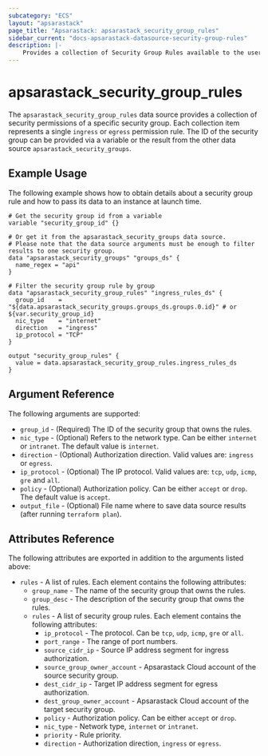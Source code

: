 ```yaml
---
subcategory: "ECS"
layout: "apsarastack"
page_title: "Apsarastack: apsarastack_security_group_rules"
sidebar_current: "docs-apsarastack-datasource-security-group-rules"
description: |-
    Provides a collection of Security Group Rules available to the user.
---
```


# apsarastack\_security\_group\_rules

The `apsarastack_security_group_rules` data source provides a collection of security permissions of a specific security group.
Each collection item represents a single `ingress` or `egress` permission rule.
The ID of the security group can be provided via a variable or the result from the other data source `apsarastack_security_groups`.

## Example Usage

The following example shows how to obtain details about a security group rule and how to pass its data to an instance at launch time.

```
# Get the security group id from a variable
variable "security_group_id" {}

# Or get it from the apsarastack_security_groups data source.
# Please note that the data source arguments must be enough to filter results to one security group.
data "apsarastack_security_groups" "groups_ds" {
  name_regex = "api"
}

# Filter the security group rule by group
data "apsarastack_security_group_rules" "ingress_rules_ds" {
  group_id    = "${data.apsarastack_security_groups.groups_ds.groups.0.id}" # or ${var.security_group_id}
  nic_type    = "internet"
  direction   = "ingress"
  ip_protocol = "TCP"
}

output "security_group_rules" {
  value = data.apsarastack_security_group_rules.ingress_rules_ds
}

```

## Argument Reference

The following arguments are supported:

* `group_id` - (Required) The ID of the security group that owns the rules.
* `nic_type` - (Optional) Refers to the network type. Can be either `internet` or `intranet`. The default value is `internet`.
* `direction` - (Optional) Authorization direction. Valid values are: `ingress` or `egress`.
* `ip_protocol` - (Optional) The IP protocol. Valid values are: `tcp`, `udp`, `icmp`, `gre` and `all`.
* `policy` - (Optional) Authorization policy. Can be either `accept` or `drop`. The default value is `accept`.
* `output_file` - (Optional) File name where to save data source results (after running `terraform plan`).

## Attributes Reference

The following attributes are exported in addition to the arguments listed above:

* `rules` - A list of rules. Each element contains the following attributes:
  * `group_name` - The name of the security group that owns the rules.
  * `group_desc` - The description of the security group that owns the rules.
  * `rules` - A list of security group rules. Each element contains the following attributes:
    * `ip_protocol` - The protocol. Can be `tcp`, `udp`, `icmp`, `gre` or `all`.
    * `port_range` - The range of port numbers.
    * `source_cidr_ip` - Source IP address segment for ingress authorization.
    * `source_group_owner_account` - Apsarastack Cloud account of the source security group.
    * `dest_cidr_ip` - Target IP address segment for egress authorization.
    * `dest_group_owner_account` - Apsarastack Cloud account of the target security group.
    * `policy` - Authorization policy. Can be either `accept` or `drop`.
    * `nic_type` - Network type, `internet` or `intranet`.
    * `priority` - Rule priority.
    * `direction` - Authorization direction, `ingress` or `egress`.
    
